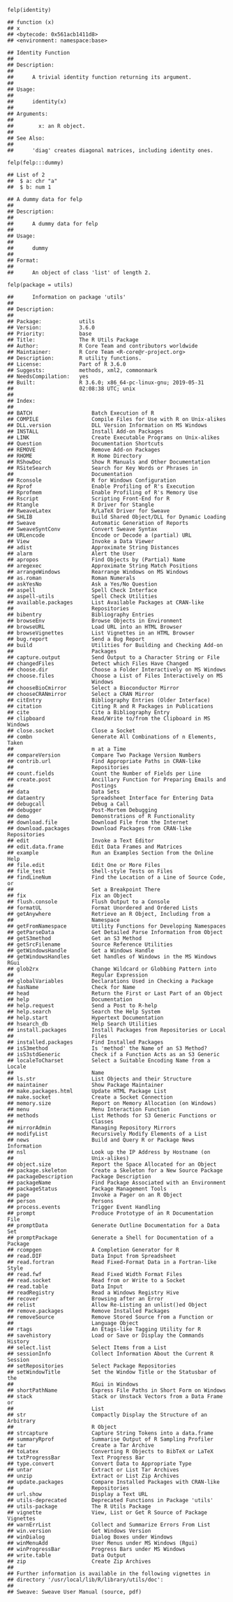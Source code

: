     felp(identity)

    ## function (x) 
    ## x
    ## <bytecode: 0x561acb1411d8>
    ## <environment: namespace:base>

    ## Identity Function
    ## 
    ## Description:
    ## 
    ##      A trivial identity function returning its argument.
    ## 
    ## Usage:
    ## 
    ##      identity(x)
    ##      
    ## Arguments:
    ## 
    ##        x: an R object.
    ## 
    ## See Also:
    ## 
    ##      'diag' creates diagonal matrices, including identity ones.

    felp(felp:::dummy)

    ## List of 2
    ##  $ a: chr "a"
    ##  $ b: num 1

    ## A dummy data for felp
    ## 
    ## Description:
    ## 
    ##      A dummy data for felp
    ## 
    ## Usage:
    ## 
    ##      dummy
    ##      
    ## Format:
    ## 
    ##      An object of class 'list' of length 2.

    felp(package = utils)

    ##      Information on package 'utils'
    ## 
    ## Description:
    ## 
    ## Package:            utils
    ## Version:            3.6.0
    ## Priority:           base
    ## Title:              The R Utils Package
    ## Author:             R Core Team and contributors worldwide
    ## Maintainer:         R Core Team <R-core@r-project.org>
    ## Description:        R utility functions.
    ## License:            Part of R 3.6.0
    ## Suggests:           methods, xml2, commonmark
    ## NeedsCompilation:   yes
    ## Built:              R 3.6.0; x86_64-pc-linux-gnu; 2019-05-31
    ##                     02:08:38 UTC; unix
    ## 
    ## Index:
    ## 
    ## BATCH                   Batch Execution of R
    ## COMPILE                 Compile Files for Use with R on Unix-alikes
    ## DLL.version             DLL Version Information on MS Windows
    ## INSTALL                 Install Add-on Packages
    ## LINK                    Create Executable Programs on Unix-alikes
    ## Question                Documentation Shortcuts
    ## REMOVE                  Remove Add-on Packages
    ## RHOME                   R Home Directory
    ## RShowDoc                Show R Manuals and Other Documentation
    ## RSiteSearch             Search for Key Words or Phrases in
    ##                         Documentation
    ## Rconsole                R for Windows Configuration
    ## Rprof                   Enable Profiling of R's Execution
    ## Rprofmem                Enable Profiling of R's Memory Use
    ## Rscript                 Scripting Front-End for R
    ## Rtangle                 R Driver for Stangle
    ## RweaveLatex             R/LaTeX Driver for Sweave
    ## SHLIB                   Build Shared Object/DLL for Dynamic Loading
    ## Sweave                  Automatic Generation of Reports
    ## SweaveSyntConv          Convert Sweave Syntax
    ## URLencode               Encode or Decode a (partial) URL
    ## View                    Invoke a Data Viewer
    ## adist                   Approximate String Distances
    ## alarm                   Alert the User
    ## apropos                 Find Objects by (Partial) Name
    ## aregexec                Approximate String Match Positions
    ## arrangeWindows          Rearrange Windows on MS Windows
    ## as.roman                Roman Numerals
    ## askYesNo                Ask a Yes/No Question
    ## aspell                  Spell Check Interface
    ## aspell-utils            Spell Check Utilities
    ## available.packages      List Available Packages at CRAN-like
    ##                         Repositories
    ## bibentry                Bibliography Entries
    ## browseEnv               Browse Objects in Environment
    ## browseURL               Load URL into an HTML Browser
    ## browseVignettes         List Vignettes in an HTML Browser
    ## bug.report              Send a Bug Report
    ## build                   Utilities for Building and Checking Add-on
    ##                         Packages
    ## capture.output          Send Output to a Character String or File
    ## changedFiles            Detect which Files Have Changed
    ## choose.dir              Choose a Folder Interactively on MS Windows
    ## choose.files            Choose a List of Files Interactively on MS
    ##                         Windows
    ## chooseBioCmirror        Select a Bioconductor Mirror
    ## chooseCRANmirror        Select a CRAN Mirror
    ## citEntry                Bibliography Entries (Older Interface)
    ## citation                Citing R and R Packages in Publications
    ## cite                    Cite a Bibliography Entry
    ## clipboard               Read/Write to/from the Clipboard in MS Windows
    ## close.socket            Close a Socket
    ## combn                   Generate All Combinations of n Elements, Taken
    ##                         m at a Time
    ## compareVersion          Compare Two Package Version Numbers
    ## contrib.url             Find Appropriate Paths in CRAN-like
    ##                         Repositories
    ## count.fields            Count the Number of Fields per Line
    ## create.post             Ancillary Function for Preparing Emails and
    ##                         Postings
    ## data                    Data Sets
    ## dataentry               Spreadsheet Interface for Entering Data
    ## debugcall               Debug a Call
    ## debugger                Post-Mortem Debugging
    ## demo                    Demonstrations of R Functionality
    ## download.file           Download File from the Internet
    ## download.packages       Download Packages from CRAN-like Repositories
    ## edit                    Invoke a Text Editor
    ## edit.data.frame         Edit Data Frames and Matrices
    ## example                 Run an Examples Section from the Online Help
    ## file.edit               Edit One or More Files
    ## file_test               Shell-style Tests on Files
    ## findLineNum             Find the Location of a Line of Source Code, or
    ##                         Set a Breakpoint There
    ## fix                     Fix an Object
    ## flush.console           Flush Output to a Console
    ## formatUL                Format Unordered and Ordered Lists
    ## getAnywhere             Retrieve an R Object, Including from a
    ##                         Namespace
    ## getFromNamespace        Utility Functions for Developing Namespaces
    ## getParseData            Get Detailed Parse Information from Object
    ## getS3method             Get an S3 Method
    ## getSrcFilename          Source Reference Utilities
    ## getWindowsHandle        Get a Windows Handle
    ## getWindowsHandles       Get handles of Windows in the MS Windows RGui
    ## glob2rx                 Change Wildcard or Globbing Pattern into
    ##                         Regular Expression
    ## globalVariables         Declarations Used in Checking a Package
    ## hasName                 Check for Name
    ## head                    Return the First or Last Part of an Object
    ## help                    Documentation
    ## help.request            Send a Post to R-help
    ## help.search             Search the Help System
    ## help.start              Hypertext Documentation
    ## hsearch_db              Help Search Utilities
    ## install.packages        Install Packages from Repositories or Local
    ##                         Files
    ## installed.packages      Find Installed Packages
    ## isS3method              Is 'method' the Name of an S3 Method?
    ## isS3stdGeneric          Check if a Function Acts as an S3 Generic
    ## localeToCharset         Select a Suitable Encoding Name from a Locale
    ##                         Name
    ## ls.str                  List Objects and their Structure
    ## maintainer              Show Package Maintainer
    ## make.packages.html      Update HTML Package List
    ## make.socket             Create a Socket Connection
    ## memory.size             Report on Memory Allocation (on Windows)
    ## menu                    Menu Interaction Function
    ## methods                 List Methods for S3 Generic Functions or
    ##                         Classes
    ## mirrorAdmin             Managing Repository Mirrors
    ## modifyList              Recursively Modify Elements of a List
    ## news                    Build and Query R or Package News Information
    ## nsl                     Look up the IP Address by Hostname (on
    ##                         Unix-alikes)
    ## object.size             Report the Space Allocated for an Object
    ## package.skeleton        Create a Skeleton for a New Source Package
    ## packageDescription      Package Description
    ## packageName             Find Package Associated with an Environment
    ## packageStatus           Package Management Tools
    ## page                    Invoke a Pager on an R Object
    ## person                  Persons
    ## process.events          Trigger Event Handling
    ## prompt                  Produce Prototype of an R Documentation File
    ## promptData              Generate Outline Documentation for a Data Set
    ## promptPackage           Generate a Shell for Documentation of a Package
    ## rcompgen                A Completion Generator for R
    ## read.DIF                Data Input from Spreadsheet
    ## read.fortran            Read Fixed-Format Data in a Fortran-like Style
    ## read.fwf                Read Fixed Width Format Files
    ## read.socket             Read from or Write to a Socket
    ## read.table              Data Input
    ## readRegistry            Read a Windows Registry Hive
    ## recover                 Browsing after an Error
    ## relist                  Allow Re-Listing an unlist()ed Object
    ## remove.packages         Remove Installed Packages
    ## removeSource            Remove Stored Source from a Function or
    ##                         Language Object
    ## rtags                   An Etags-like Tagging Utility for R
    ## savehistory             Load or Save or Display the Commands History
    ## select.list             Select Items from a List
    ## sessionInfo             Collect Information About the Current R Session
    ## setRepositories         Select Package Repositories
    ## setWindowTitle          Set the Window Title or the Statusbar of the
    ##                         RGui in Windows
    ## shortPathName           Express File Paths in Short Form on Windows
    ## stack                   Stack or Unstack Vectors from a Data Frame or
    ##                         List
    ## str                     Compactly Display the Structure of an Arbitrary
    ##                         R Object
    ## strcapture              Capture String Tokens into a data.frame
    ## summaryRprof            Summarise Output of R Sampling Profiler
    ## tar                     Create a Tar Archive
    ## toLatex                 Converting R Objects to BibTeX or LaTeX
    ## txtProgressBar          Text Progress Bar
    ## type.convert            Convert Data to Appropriate Type
    ## untar                   Extract or List Tar Archives
    ## unzip                   Extract or List Zip Archives
    ## update.packages         Compare Installed Packages with CRAN-like
    ##                         Repositories
    ## url.show                Display a Text URL
    ## utils-deprecated        Deprecated Functions in Package 'utils'
    ## utils-package           The R Utils Package
    ## vignette                View, List or Get R Source of Package Vignettes
    ## warnErrList             Collect and Summarize Errors From List
    ## win.version             Get Windows Version
    ## winDialog               Dialog Boxes under Windows
    ## winMenuAdd              User Menus under MS Windows (Rgui)
    ## winProgressBar          Progress Bars under MS Windows
    ## write.table             Data Output
    ## zip                     Create Zip Archives
    ## 
    ## Further information is available in the following vignettes in
    ## directory '/usr/local/lib/R/library/utils/doc':
    ## 
    ## Sweave: Sweave User Manual (source, pdf)
